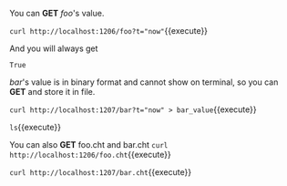 <!--
 * @Descripttion: 
 * @Author: lzy
 * @Date: 2020-05-21 10:06:26
 * @LastEditors: lzy
 * @LastEditTime: 2020-05-21 12:00:10
--> 
You can **GET** *foo*'s value.

`curl http://localhost:1206/foo?t="now"`{{execute}}

And you will always get

```
True
```

*bar*'s value is in binary format and cannot show on terminal,
so you can **GET** and store it in file.

`curl http://localhost:1207/bar?t="now" > bar_value`{{execute}}

`ls`{{execute}}

You can also **GET** foo.cht and bar.cht
`curl http://localhost:1206/foo.cht`{{execute}}

`curl http://localhost:1207/bar.cht`{{execute}}